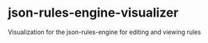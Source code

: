 # json-rules-engine-visualizer
Visualization for the json-rules-engine for editing and viewing rules

